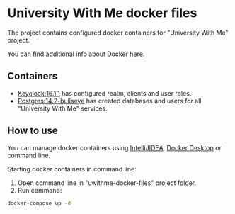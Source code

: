 # University With Me docker files

The project contains configured docker containers for "University With Me" project.

You can find additional info about Docker [here](https://www.docker.com/).

## Containers
- [Keycloak:16.1.1](https://quay.io/repository/keycloak/keycloak?tab=tags&tag=20.0.5) has configured realm, clients and user roles.
- [Postgres:14.2-bullseye](https://hub.docker.com/_/postgres) has created databases and users for all "University With Me" services.

## How to use
You can manage docker containers using [IntelliJIDEA](https://www.jetbrains.com/idea/), [Docker Desktop](https://www.docker.com/products/docker-desktop/) or command line. 

Starting docker containers in command line:
1. Open command line in "uwithme-docker-files" project folder.
2. Run command: 
```bash
docker-compose up -d
```

